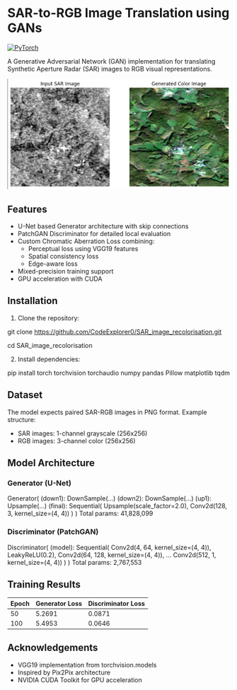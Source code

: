 # SAR-to-RGB Image Translation using GANs

[![PyTorch](https://img.shields.io/badge/PyTorch-%23EE4C2C.svg?logo=PyTorch&logoColor=white)](https://pytorch.org)

A Generative Adversarial Network (GAN) implementation for translating Synthetic Aperture Radar (SAR) images to RGB visual representations.

![Sample Results](samples/Screenshot_2025-02-03_155828.png)

## Features

- U-Net based Generator architecture with skip connections
- PatchGAN Discriminator for detailed local evaluation
- Custom Chromatic Aberration Loss combining:
  - Perceptual loss using VGG19 features
  - Spatial consistency loss
  - Edge-aware loss
- Mixed-precision training support
- GPU acceleration with CUDA

## Installation

1. Clone the repository:

git clone https://github.com/CodeExplorer0/SAR_image_recolorisation.git

cd SAR_image_recolorisation

2. Install dependencies:

pip install torch torchvision torchaudio numpy pandas Pillow matplotlib tqdm


## Dataset
The model expects paired SAR-RGB images in PNG format. Example structure:
- SAR images: 1-channel grayscale (256x256)
- RGB images: 3-channel color (256x256)

## Model Architecture

### Generator (U-Net)
Generator(
(down1): DownSample(...)
(down2): DownSample(...)
(up1): Upsample(...)
(final): Sequential(
Upsample(scale_factor=2.0),
Conv2d(128, 3, kernel_size=(4, 4))
)
)
Total params: 41,828,099


### Discriminator (PatchGAN)
Discriminator(
(model): Sequential(
Conv2d(4, 64, kernel_size=(4, 4)),
LeakyReLU(0.2),
Conv2d(64, 128, kernel_size=(4, 4)),
...
Conv2d(512, 1, kernel_size=(4, 4))
)
)
Total params: 2,767,553


## Training Results
| Epoch | Generator Loss | Discriminator Loss |
|-------|----------------|--------------------|
| 50    | 5.2691         | 0.0871             |
| 100   | 5.4953         | 0.0646             |


## Acknowledgements
- VGG19 implementation from torchvision.models
- Inspired by Pix2Pix architecture
- NVIDIA CUDA Toolkit for GPU acceleration
